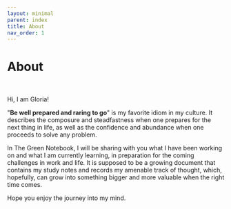```yaml
---
layout: minimal
parent: index
title: About
nav_order: 1
---
```


# [](#header-1)About

<br/>

Hi, I am Gloria! 

"**Be well prepared and raring to go**" is my favorite idiom in my culture. It describes the composure and steadfastness when one prepares for the next thing in life, as well as the confidence and abundance when one proceeds to solve any problem. 

In The Green Notebook, I will be sharing with you what I have been working on and what I am currently learning, in preparation for the coming challenges in work and life. It is supposed to be a growing document that contains my study notes and records my amenable track of thought, which, hopefully, can grow into something bigger and more valuable when the right time comes. 

Hope you enjoy the journey into my mind. 

<!---
This is the base Jekyll theme. You can find out more info about customizing your Jekyll theme, as well as basic Jekyll usage documentation at [jekyllrb.com](https://jekyllrb.com/)

You can find the source code for Minima at GitHub:
[jekyll][jekyll-organization] /
[minima](https://github.com/jekyll/minima)

You can find the source code for Jekyll at GitHub:
[jekyll][jekyll-organization] /
[jekyll](https://github.com/jekyll/jekyll)


[jekyll-organization]: https://github.com/jekyll
-->
